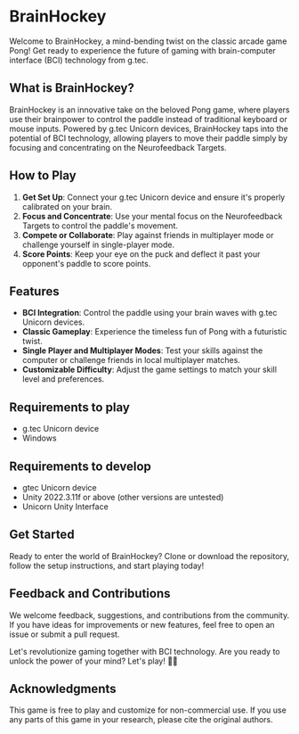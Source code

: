 # BrainHockey

Welcome to BrainHockey, a mind-bending twist on the classic arcade game Pong! Get ready to experience the future of gaming with brain-computer interface (BCI) technology from g.tec.

## What is BrainHockey?

BrainHockey is an innovative take on the beloved Pong game, where players use their brainpower to control the paddle instead of traditional keyboard or mouse inputs. Powered by g.tec Unicorn devices, BrainHockey taps into the potential of BCI technology, allowing players to move their paddle simply by focusing and concentrating on the Neurofeedback Targets.

## How to Play

1. **Get Set Up**: Connect your g.tec Unicorn device and ensure it's properly calibrated on your brain.
2. **Focus and Concentrate**: Use your mental focus on the Neurofeedback Targets to control the paddle's movement.
3. **Compete or Collaborate**: Play against friends in multiplayer mode or challenge yourself in single-player mode.
4. **Score Points**: Keep your eye on the puck and deflect it past your opponent's paddle to score points.

## Features

- **BCI Integration**: Control the paddle using your brain waves with g.tec Unicorn devices.
- **Classic Gameplay**: Experience the timeless fun of Pong with a futuristic twist.
- **Single Player and Multiplayer Modes**: Test your skills against the computer or challenge friends in local multiplayer matches.
- **Customizable Difficulty**: Adjust the game settings to match your skill level and preferences.

## Requirements to play

- g.tec Unicorn device
- Windows

## Requirements to develop
- gtec Unicorn device
- Unity 2022.3.11f or above (other versions are untested)
- Unicorn Unity Interface

## Get Started

Ready to enter the world of BrainHockey? Clone or download the repository, follow the setup instructions, and start playing today!

## Feedback and Contributions

We welcome feedback, suggestions, and contributions from the community. If you have ideas for improvements or new features, feel free to open an issue or submit a pull request.

Let's revolutionize gaming together with BCI technology. Are you ready to unlock the power of your mind? Let's play! 🧠🏒

## Acknowledgments
This game is free to play and customize for non-commercial use. If you use any parts of this game in your research, please cite the original authors.
